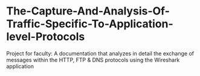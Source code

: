 # The-Capture-And-Analysis-Of-Traffic-Specific-To-Application-level-Protocols
Project for faculty: A documentation that analyzes in detail the exchange of messages within the HTTP, FTP &amp; DNS protocols using the Wireshark application
